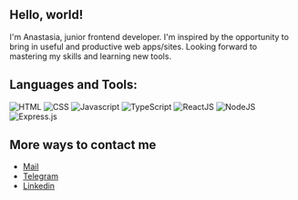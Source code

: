 ## Hello, world! 
I'm Anastasia, junior frontend developer. I'm inspired by the opportunity to bring in useful and productive web apps/sites. Looking forward to mastering my skills and learning new tools.

## Languages and Tools: 
![HTML](https://img.shields.io/badge/-HTML-0d1117?style=for-the-badge&logo=html5)
![CSS](https://img.shields.io/badge/-CSS-0d1117?style=for-the-badge&logo=css3)
![Javascript](https://img.shields.io/badge/-Javascript-0d1117?style=for-the-badge&logo=Javascript)
![TypeScript](https://img.shields.io/badge/-Javascript-0d1117?style=for-the-badge&logo=TypeScript)
![ReactJS](https://img.shields.io/badge/-ReactJS-0d1117?style=for-the-badge&logo=React)
![NodeJS](https://img.shields.io/badge/node.js-6DA55F?style=for-the-badge&logo=node.js&logoColor=white)
![Express.js](https://img.shields.io/badge/express.js-%23404d59.svg?style=for-the-badge&logo=express&logoColor=%2361DAFB)

## More ways to contact me

<ul>
<li><a href="mailto:semenova_an4stasia@mail.ru" rel="me">Mail</a>
<li><a href="https://t.me/@anasatasia_web" rel="me">Telegram</a>
<li><a href="https://linkedin.com/in/anastasia-semenova-763338247 " rel="me">Linkedin</a>

</li>
</ul>
